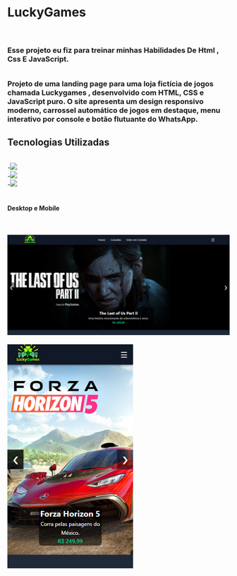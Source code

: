 <h1>LuckyGames</h1>
<br>
<h3>Esse projeto eu fiz para treinar minhas Habilidades De Html , Css E JavaScript.
<br>
<br>
<p>Projeto de uma landing page para uma loja fictícia de jogos chamada Luckygames , desenvolvido com HTML, CSS e JavaScript puro. O site apresenta um design responsivo moderno, carrossel automático de jogos em destaque, menu interativo por console e botão flutuante do WhatsApp.</p>

<h2>Tecnologias Utilizadas</h2>
<br>
-<img src="https://img.shields.io/badge/HTML5-E34F26?style=for-the-badge&logo=html5&logoColor=white">
<br>
-<img src="https://img.shields.io/badge/CSS3-1572B6?style=for-the-badge&logo=css3&logoColor=white">
<br>
-<img src="https://img.shields.io/badge/JavaScript-323330?style=for-the-badge&logo=javascript&logoColor=F7DF1E" />
<br>
<br>
<h4>Desktop e Mobile</h4>
<br>
<br>

<img src="https://github.com/luchs8/Lucky-Games/blob/main/img/LuckygamesDesktop.png" />
<br>
<br>
<img src="https://github.com/luchs8/Lucky-Games/blob/main/img/LuckyGamesMobile2.png" />
